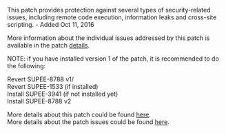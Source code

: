 This patch provides protection against several types of security-related issues, including remote code execution, information leaks and cross-site scripting. - Added Oct 11, 2016

More information about the individual issues addressed by this patch is available in the patch [details](https://magento.com/security/patches/supee-8788).


NOTE: if you have installed version 1 of the patch, it is recommended to do the following:

Revert SUPEE-8788 v1/  
Revert SUPEE-1533 (if installed)  
Install SUPEE-3941 (if not installed yet)  
Install SUPEE-8788 v2

More details about this patch could be found [here](https://magento.com/security/patches/supee-8788).  
More details about the patch issues could be found [here](https://magento.stackexchange.com/questions/140550/security-patch-supee-8788-possible-problems).
